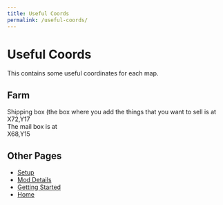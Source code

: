 ```yaml
---
title: Useful Coords
permalink: /useful-coords/
---
```


# Useful Coords

This contains some useful coordinates for each map.
## Farm
Shipping box (the box where you add the things that you want to sell is at  
X72,Y17  
The mail box is at  
X68,Y15  
## Other Pages

- [Setup](/setup)
- [Mod Details](/mod-details)
- [Getting Started](/getting-started)
- [Home](/)
